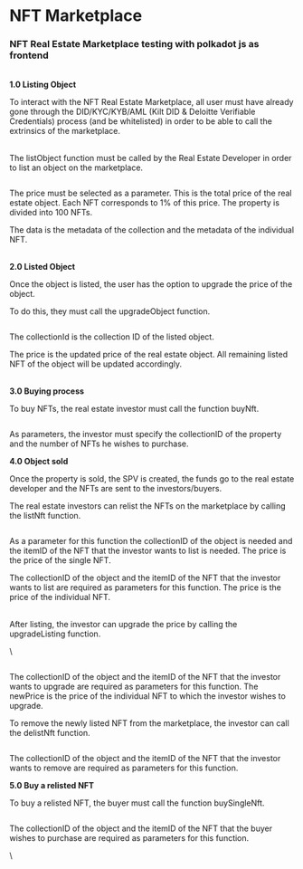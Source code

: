 # NFT Marketplace

### NFT Real Estate Marketplace testing with polkadot js as frontend

\
**1.0 Listing Object**

To interact with the NFT Real Estate Marketplace, all user must have already gone through the DID/KYC/KYB/AML (Kilt DID & Deloitte Verifiable Credentials) process (and be whitelisted) in order to be able to call the extrinsics of the marketplace.

\
The listObject function must be called by the Real Estate Developer in order to list an object on the marketplace.

<figure><img src="https://lh7-us.googleusercontent.com/qWJ7cwSyMl-wqD-WXPsh-Rb2OhBdt_pcFDcL6XHfOK6q_Rcm4ADB-q3GLQDFq_Mv_5xarBUp8feSnIrfPlGwS_x7MQv3b7CNtgv9RYaWI6B44JMCcipTuq6TjEzGc0Web18mlYMQCCKYT2f2__kXrg" alt=""><figcaption></figcaption></figure>

The price must be selected as a parameter. This is the total price of the real estate object. Each NFT corresponds to 1% of this price. The property is divided into 100 NFTs.

The data is the metadata of the collection and the metadata of the individual NFT.

\
**2.0 Listed Object**

Once the object is listed, the user has the option to upgrade the price of the object.

To do this, they must call the upgradeObject function.

<figure><img src="https://lh7-us.googleusercontent.com/35x4dZQnyUiz3-spg5c_QO1S7AB_peIppIAcyIUFf2PJzOFXbO_oVThoeF9ToiGmjYDkhhnRodfMt_ESPCpwEQCCOK8Hd-W6g8mcsw0xuHndggmcMuK4E1MyWUSyVmD0RcadFhB8xgVoPbKSotVKPQ" alt=""><figcaption></figcaption></figure>

The collectionId is the collection ID of the listed object.

The price is the updated price of the real estate object. All remaining listed NFT of the object will be updated accordingly.

\
**3.0 Buying process**

To buy NFTs, the real estate investor must call the function buyNft.

<figure><img src="https://lh7-us.googleusercontent.com/dTP4b7Q8Vd6tZ_DSFpLm09twEUaifRFvAh7ssSPijdKC4SwSsadByluMtTMlidGYLCz9e9DdfBqLVks-SC5FeU66lmtZoHtYB-GY9UhAn_7fJsWq_QvHaehxmeEYM8Az-VjhhNukKKOmyaHcowt_rA" alt=""><figcaption></figcaption></figure>

As parameters, the investor must specify the collectionID of the property and the number of NFTs he wishes to purchase.

**4.0 Object sold**

Once the property is sold, the SPV is created, the funds go to the real estate developer and the NFTs are sent to the investors/buyers.

The real estate investors can relist the NFTs on the marketplace by calling the listNft function.

<figure><img src="https://lh7-us.googleusercontent.com/-Mj_3iZELIBnviHwIZLNZrDugVMI7iBNLzl69OVaLlAuAXGj81uFWVkdbV3ONnAraEhLx_-E7-5Ph9OUtikSSy9ndq1JrfUvhxQGbuEfJe09K3MMNXoaIyKQudAPWVOL-9gnD6ST_RZb4uveFw3MBA" alt=""><figcaption></figcaption></figure>

As a parameter for this function the collectionID of the object is needed and the itemID of the NFT that the investor wants to list is needed. The price is the price of the single NFT.

The collectionID of the object and the itemID of the NFT that the investor wants to list are required as parameters for this function. The price is the price of the individual NFT.

\
After listing, the investor can upgrade the price by calling the upgradeListing function.

\


<figure><img src="https://lh7-us.googleusercontent.com/pRzWJLHLe_IIAd--1aQJFbsYkbOgSvtKFMpGMUO9uHSm1RAGV8mktyiNPxQ_BpwgIHXtnobfY1yaJrTrCfhN-byrQqt21bx-Ou4N_3V7tMxhXt6sMl8MUII-81B-QyoseODHYELHmRYoWzCnKKShzA" alt=""><figcaption></figcaption></figure>

The collectionID of the object and the itemID of the NFT that the investor wants to upgrade are required as parameters for this function. The newPrice is the price of the individual NFT to which the investor wishes to upgrade.

To remove the newly listed NFT from the marketplace, the investor can call the delistNft function.

<figure><img src="https://lh7-us.googleusercontent.com/om5aQV9ir9KdbSBdTBPbfnxlSCUUYEl-wAe4XaRVDfntE0BgHalDm1wvbPmH-gLi_T3RguaPr8dyYZG7opj9pcVZs2_E1uGGxm9F02HLl9rSb_X0nfgA6flNBg96wo92GPJLrnNCT8yCsYyGe9H8oQ" alt=""><figcaption></figcaption></figure>

The collectionID of the object and the itemID of the NFT that the investor wants to remove are required as parameters for this function.



**5.0 Buy a relisted NFT**

To buy a relisted NFT, the buyer must call the function buySingleNft.

<figure><img src="https://lh7-us.googleusercontent.com/RpHSeuM9tgh4EEBecquZY9Dj9hzLYCoOXcPbOsHe5fSN_Ax5Uk3fDsQVOPxPFa4lMlcYV77bPP8C0GhU0lqUF_6zS98ktyWrcQZDXRBujqNXN8s4hzksegFBJdIzilzQK_1KaCQ-mb9ZB3Z5FUL6xw" alt=""><figcaption></figcaption></figure>

The collectionID of the object and the itemID of the NFT that the buyer wishes to purchase are required as parameters for this function.

\

